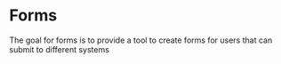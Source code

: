 # Forms

The goal for forms is to provide a tool to create forms for users that can submit to different systems 